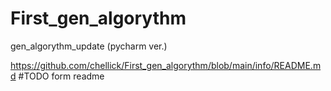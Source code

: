 # First_gen_algorythm
gen_algorythm_update (pycharm ver.)


https://github.com/chellick/First_gen_algorythm/blob/main/info/README.md
#TODO form readme
